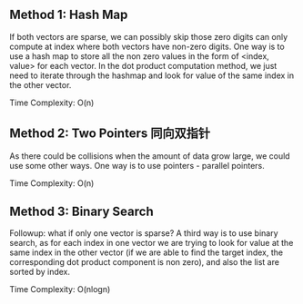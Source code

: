 ## Method 1: Hash Map

If both vectors are sparse, we can possibly skip those zero digits can only compute at index where both vectors have non-zero digits. 
One way is to use a hash map to store all the non zero values in the form of <index, value> for each vector. In the dot product
computation method, we just need to iterate through the hashmap and look for value of the same index in the other vector.

Time Complexity: O(n)

## Method 2: Two Pointers 同向双指针

As there could be collisions when the amount of data grow large, we could use some other ways. One way is to use pointers - parallel pointers.

Time Complexity: O(n)

## Method 3: Binary Search

Followup: what if only one vector is sparse?
A third way is to use binary search, as for each index in one vector we are trying to look for value at the same index in the other 
vector (if we are able to find the target index, the corresponding dot product component is non zero), and also the list are sorted
by index.

Time Complexity: O(nlogn)
